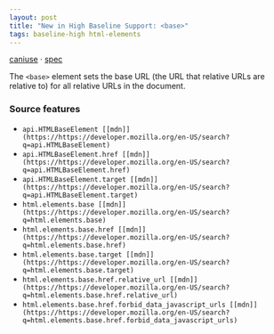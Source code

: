 ```yaml
---
layout: post
title: "New in High Baseline Support: <base>"
tags: baseline-high html-elements
---
```


[caniuse](https://caniuse.com/?search=base) · [spec](https://html.spec.whatwg.org/multipage/semantics.html#the-base-element)

The `<base>` element sets the base URL (the URL that relative URLs are relative to) for all relative URLs in the document.

### Source features

- ``api.HTMLBaseElement [[mdn]](https://https://developer.mozilla.org/en-US/search?q=api.HTMLBaseElement)``
- ``api.HTMLBaseElement.href [[mdn]](https://https://developer.mozilla.org/en-US/search?q=api.HTMLBaseElement.href)``
- ``api.HTMLBaseElement.target [[mdn]](https://https://developer.mozilla.org/en-US/search?q=api.HTMLBaseElement.target)``
- ``html.elements.base [[mdn]](https://https://developer.mozilla.org/en-US/search?q=html.elements.base)``
- ``html.elements.base.href [[mdn]](https://https://developer.mozilla.org/en-US/search?q=html.elements.base.href)``
- ``html.elements.base.target [[mdn]](https://https://developer.mozilla.org/en-US/search?q=html.elements.base.target)``
- ``html.elements.base.href.relative_url [[mdn]](https://https://developer.mozilla.org/en-US/search?q=html.elements.base.href.relative_url)``
- ``html.elements.base.href.forbid_data_javascript_urls [[mdn]](https://https://developer.mozilla.org/en-US/search?q=html.elements.base.href.forbid_data_javascript_urls)``
